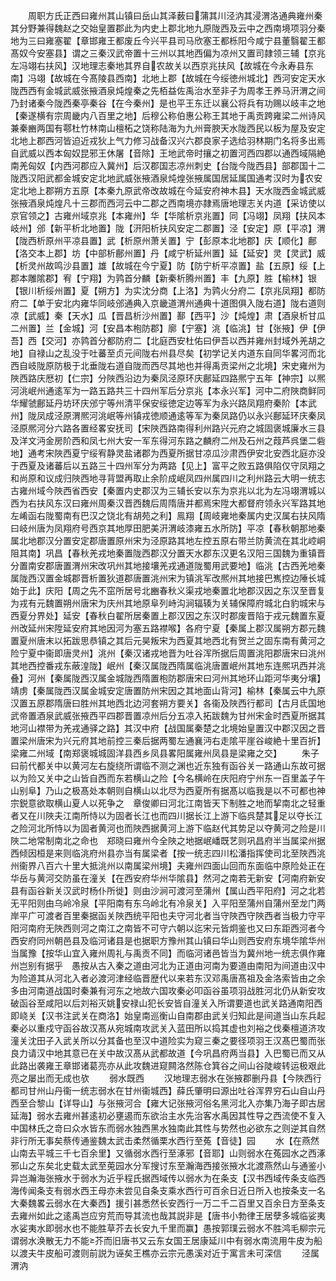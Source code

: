 <!-- { "loadSidebar": true } -->
　　周职方氏正西曰雍州其山镇曰岳山其泽薮曰蒲其川泾汭其浸渭洛通典雍州秦其分野兼得魏赵之交始皇置郡此为内史上郡北地九原陇西及云中之西南境项羽分秦地为三曰雍塞翟【章邯雍王都废丘今兴平县司马欣塞王都栎阳今咸宁县董翳翟王都髙奴今安塞县】谓之三秦汉武帝置十三州以其地西偏为凉州又置司隷领三辅【京兆左冯翊右扶风】汉地理志秦地其界自农故关以西京兆扶风【故城在今永寿县东南】冯翊【故城在今髙陵县西南】北地上郡【故城在今绥徳州城北】西河安定天水陇西西有金城武威张掖酒泉炖煌秦之先栢益佐禹治水至非子为周孝王养马汧渭之间乃封诸秦今陇西秦亭秦谷【在今秦州】是也平王东迁以襄公将兵有功赐以岐丰之地【秦遂横有宗周畿内八百里之地】后穆公称伯惠公称王其地于禹贡跨雍梁二州诗风兼秦豳两国有鄠杜竹林南山檀柘之饶称陆海为九州膏腴天水陇西民以板为屋及安定北地上郡西河皆迫近戎狄上气力修习战备汉兴六郡良家子选给羽林期门名将多出焉自武威以西本匈奴昆邪王休屠【音除】王地武帝时攘之初置河西四郡以通西域隔絶南羌匈奴【内西河郡应入冀州】后汉郡国志凉州刺史【台陇今陇西县】部郡国十二陇西汉阳武都金城安定北地武威张掖酒泉炖煌张掖属国居延属国通考汉时为农安定北地上郡朔方五原【本秦九原武帝改故城在今延安府神木县】天水陇西金城武威张掖酒泉炖煌凡十三郡而西河云中二郡之西南境亦隷焉唐地理志关内道【采访使以京官领之】古雍州域京兆【本雍州】华【华隂析京兆置】同【冯翊】凤翔【扶风本岐州】邠【新平析北地置】陇【汧阳析扶风安定二郡置】泾【安定】原【平凉】渭【陇西析原州平凉县置】武【析原州萧关置】宁【彭原本北地郡】庆【顺化】鄜【洛交本上郡】坊【中部析鄜州置】丹【咸宁析延州置】延【延安】灵【灵武】威【析灵州故鸣沙县置】雄【故城在今宁夏】防【防宁析平凉置】盐【五原】绥【上郡本雕隂郡】宥【宁翔】为鹑首分麟【新秦析腾州置】丰【九原】胜【榆林】银【银川析绥州置】夏【朔方】为实沈分商【上洛】为鹑火分府二【京兆凤翔】都防府二【单于安北内雍华同岐邠通典入京畿道渭州通典十道图俱入陇右道】陇右道则凉【武威】秦【天水】瓜【晋昌析沙州置】鄯【西平】沙【炖煌】肃【酒泉析甘瓜二州置】兰【金城】河【安昌本枹防郡】廓【宁塞】洮【临洮】甘【张掖】伊【伊吾】西【交河】亦鹑首分都防府二【北庭西安杜佑曰伊吾以西并雍州封域外羌胡之地】自禄山之乱没于吐蕃至贞元间陇右州县尽矣【初学记关内道东自同华畧河而北西自岐陇原防极于北垂陇右道自陇而西尽其地也并得禹贡梁州之北境】宋史雍州为陜西路庆厯初【仁宗】分陜西沿边为秦凤泾原环庆鄜延四路熈宁五年【神宗】以熈河洮岷州通逺军为一路五路共三十四州军后分京兆【本永兴军】河中二府陜商鲜同华耀虢鄜延丹坊环庆邠宁等州清平保安绥徳定边等军为永兴路凤翔府秦阶【本武州】陇凤成泾原渭熈河洮岷等州镇戎徳顺通逺等军为秦凤路仍以永兴鄜延环庆秦凤泾原熈河分六路各置经畧安抚司【宋陜西路南得利州路兴元府之城固褒城廉水三县及洋文沔金房阶西和凤七州大安一军东得河东路之麟府二州及石州之葭芦呉堡二砦地】通考宋陜西夏宁绥宥静灵盐诸郡为西夏所据甘凉瓜沙肃西伊安北安西北庭亦没于西夏及诸蕃后以五路三十四州军分为两路【见上】富平之败五路俱陷仅守凤翔之和尚原和议成归陜西地寻背盟再取止余阶成岷凤四州属四川之利州路云大明一统志古雍州域今陜西省西安【秦置内史郡汉为三辅长安以东为京兆以北为左冯翊渭城以西为右扶风东汉曰雍州周秦汉晋西魏后周隋唐并都焉宋陞大都督府领永兴军路其地左崤函右陇蜀南有巴汉之饶北有胡苑之利】鳯翔【周岐雍地秦属内史汉属右扶风隋曰岐州唐为凤翔府号西京其地厚田肥美汧渭岐漆雍五水所防】平凉【春秋朝那地秦属北地郡汉分置安定郡唐置原州宋为泾原路其地左控五原右带兰防黄流在其北崆峒阻其南】巩昌【春秋羌戎地秦置陇西郡汉分置天水郡东汉更名汉阳三国魏为重镇晋分置南安郡唐置渭州宋改巩州其地接壤羌戎通道陇蜀用武要地】临洮【古西羌地秦属陇西汉置金城郡晋析置狄道郡唐置洮州宋为镇洮军改熈州其地接巴嶲控边陲长城始于此】庆阳【周之先不窋所居号北豳春秋义渠戎地秦置北地郡汉因之东汉至晋复为戎有元魏置朔州唐宋为庆州其地原阜列峙沟涧辐辏为关辅保障府城北白豹城宋与西夏分界处】延安【春秋白翟所居秦置上郡汉因之东汉时郡废晋陷于戎元魏置东夏州改延州宋陞延安府其地因河为塞五路襟喉】各府宁夏【秦属上郡汉属朔方郡元魏置夏州唐末以拓跋思恭镇之其后元昊叛宋为西夏其地西北有贺兰之固东南有黄河之险宁夏中衞即唐灵州】洮州【秦汉诸戎地晋为吐谷浑所据后周置洮阳郡唐宋曰洮州其地西控番戎东蔽湟陇】岷州【秦汉属陇西隋属临洮唐置岷州其地东连熈巩西并洮叠】河州【秦属陇西汉属金城陇西隋置枹防郡唐宋曰河州其地环山距河华夷分壤】靖虏【秦属陇西汉属金城安定唐置防州宋因之其地面山背河】榆林【秦属云中九原汉置五原郡隋唐曰胜州其地西北边河套朔方要关】各衞及陜西行都司【古月氐国地武帝置酒泉武威张掖西平四郡晋置凉州后分五凉入拓跋魏为甘州宋金时西夏所据其地河山襟带为羌戎通驿之路】其汉中府【战国属秦楚之北境始皇置汉中郡汉因之晋置梁州唐宋为兴元府其地前控三秦后据两蜀左通襄沔右走隂平崖谷峻絶十里百折】梁雍二州域【南郑褒城城固洋县西乡凤县畧阳属雍州凤县是梁雍之交】
　　朱子曰前代都关中以黄河左右旋绕所谓临不测之渊也近东独有函谷关一路通山东故可据以为险又关中之山皆自西而东若横山之险【今名横岭在庆阳府宁州东一百里盖子午山别阜】乃山之极髙处本朝则自横山以北尽为西夏所有据髙以临我是以不可都也神宗鋭意欲取横山夏人以死争之　章俊卿曰河北江南皆天下制胜之地而挈南北之轻重者又在川陜夫江南所恃以为固者长江也而四川据长江上游下临呉楚其足以夺长江之险河北所恃以为固者黄河也而陜西据黄河上游下临赵代其势足以夺黄河之险是川陜二地常制南北之命也　郑晓曰雍州今全陜之地据岷嶓既艺则巩昌府半当属梁州据西倾因桓是来则临洮府州县亦当有属梁者【按一统志四川松潘指挥使司北至陜西洮州衞界八百六十里大抵洮州以南属梁州境】夫雍州四面山回而东面临中原险处正在华岳与黄河交防虽在潼关【在西安府华州华隂县】然河之南若无新安【河南府新安县有函谷新关汉武时杨仆所徙】则由沙涧可渡河至蒲州【属山西平阳府】河之北若无平阳则由乌岭冷泉【平阳南有东乌岭北有冷泉关】入平阳至蒲州自蒲州至龙门两岸平广可渡者百里秦据函关陜西统平阳也夫守河北者当守陜西守陜西者当极力守平阳河南府无陜西则河之南江之南皆不可守六朝以迄宋元皆炯鉴也又曰东距西河者今西安府同州朝邑县及临河诸县是也据职方豫州其山镇曰华山则西安府东境华隂华州当属豫【按华山宜入雍州周礼与禹贡不同】而临河诸邑皆当为冀州地一统志俱作雍州岂别有据乎　愚按从古入秦之道由河北为正道由河南为要道由南阳为间道由汉中为险道其从河北入者必渡河津经临晋歴代以来若东汉邓禹唐髙祖及金洛索皆由之余多由河南道战国时秦兼有河东之地故六国攻秦必叩函谷虽项羽战胜河北仍从新安攻破函谷至咸阳以后刘裕灭姚安禄山犯长安皆自潼关入所谓要道也武关路通南阳西即峣关【汉书注武关在商洛】始皇南巡衡山自南郡由武关归知此是间道当山东兵起秦必以重戍守函谷故汉髙从宛城南攻武关入蓝田所以捣其虚也刘裕之伐秦檀道济攻潼关沈田子入武关所以分其备也至汉中道险实为窥三秦之要径项羽王汉髙巴蜀而张良力请汉中地其意已在关中故汉髙从武都故道【今巩昌府两当县】入巴蜀已而又从此路出袭雍王章邯诸葛亮亦从此攻魏进窥闗洛然陈仓箕谷之间山谷陡峻转运极艰此亮之屡出而无成也欤
　　弱水既西
　　汉地理志弱水在张掖郡删丹县【今陜西行都司甘州山丹衞一统志弱水在甘州衞城西】薛氏肇明曰源出吐谷浑界穷石山自山丹西至合黎山【详导山】与张掖河合【雍大记张掖河俗名黑河北入亦集乃海子即古居延海】弱水去雍州甚逺初必壅遏而东欲治主水先治客水禹因其性导之西流使不复入中国林氏之竒曰众水皆东而弱水独西黑水独南此其性与势然也必欲东之则逆其自然非行所无事矣蔡传通鉴魏太武击柔然循栗水西行至菟【音徒】园
　　水【在燕然山南去平城三千七百余里】又循弱水西行至涿邪【音耶】山则弱水在菟园水之西涿邪山之东矣北史载太武至莵园水分军搜讨东至瀚海西接张掖水北渡燕然山与通鉴小异岂瀚海张掖水于弱水为近乎程氏据西域传以弱水为在条支【汉书西域传条支临西海传闻条支有弱水西王母亦未尝见自条支乘水西行可百余日近日所入也按条支一名大秦魏畧云弱水在大秦西】援引甚悉然长安西行一万二千二百里又百余日方至条支去雍州如此之逺禹岂应穷荒而导其流也哉其説非是【唐书小勃律王居孽多城临娑夷水娑夷水即弱水也不能胜草芥去长安九千里而赢】愚按郭璞云弱水不胜鸿毛柳宗元谓弱水涣散无力不能芥而旧唐书又云东女国王居康延川中有弱水南流用牛皮为船以渡夫牛皮船可渡则前説为诬矣王樵亦云宗元愚溪对近于寓言未可深信
　　泾属渭汭

